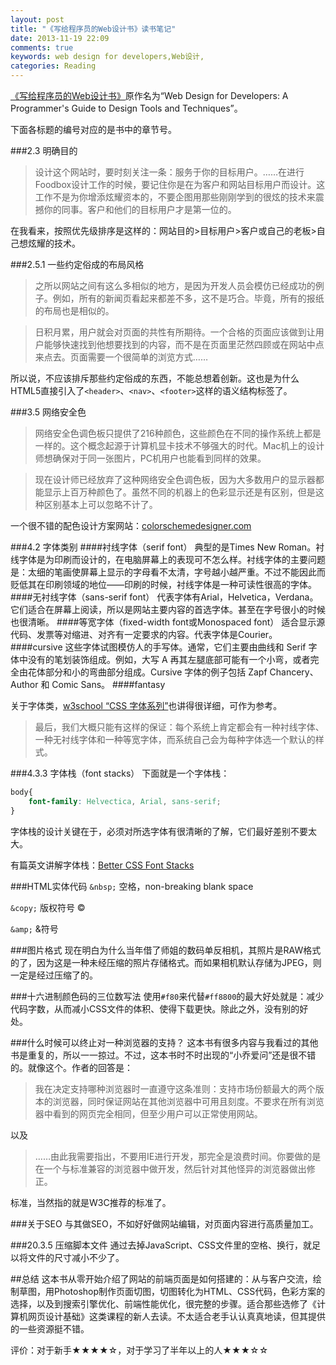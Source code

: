 ```yaml
---
layout: post
title: "《写给程序员的Web设计书》读书笔记"
date: 2013-11-19 22:09
comments: true
keywords: web design for developers,Web设计,
categories: Reading
---
```

<a href="http://book.douban.com/subject/6783748/" name="6783748" class="douban_book" target="_blank">《写给程序员的Web设计书》</a>原作名为“Web Design for Developers: A Programmer's Guide to Design Tools and Techniques”。

下面各标题的编号对应的是书中的章节号。

###2.3 明确目的
> 设计这个网站时，要时刻关注一条：服务于你的目标用户。……在进行Foodbox设计工作的时候，要记住你是在为客户和网站目标用户而设计。这工作不是为你增添炫耀资本的，不要企图用那些刚刚学到的很炫的技术来震撼你的同事。客户和他们的目标用户才是第一位的。

在我看来，按照优先级排序是这样的：网站目的>目标用户>客户或自己的老板>自己想炫耀的技术。
<!-- more -->
###2.5.1 一些约定俗成的布局风格
> 之所以网站之间有这么多相似的地方，是因为开发人员会模仿已经成功的例子。例如，所有的新闻页看起来都差不多，这不是巧合。毕竟，所有的报纸的布局也是相似的。

> 日积月累，用户就会对页面的共性有所期待。一个合格的页面应该做到让用户能够快速找到他想要找到的内容，而不是在页面里茫然四顾或在网站中点来点去。页面需要一个很简单的浏览方式……

所以说，不应该排斥那些约定俗成的东西，不能总想着创新。这也是为什么HTML5直接引入了`<header>`、`<nav>`、`<footer>`这样的语义结构标签了。

###3.5 网络安全色
> 网络安全色调色板只提供了216种颜色，这些颜色在不同的操作系统上都是一样的。这个概念起源于计算机显卡技术不够强大的时代。Mac机上的设计师想确保对于同一张图片，PC机用户也能看到同样的效果。

> 现在设计师已经放弃了这种网络安全色调色板，因为大多数用户的显示器都能显示上百万种颜色了。虽然不同的机器上的色彩显示还是有区别，但是这种区别基本上可以忽略不计了。

一个很不错的配色设计方案网站：<a href="http://colorschemedesigner.com/" target="_blank">colorschemedesigner.com</a>

###4.2 字体类别
####衬线字体（serif font）
典型的是Times New Roman。衬线字体是为印刷而设计的，在电脑屏幕上的表现可不怎么样。衬线字体的主要问题是：太细的笔画使屏幕上显示的字母看不太清，字号越小越严重。不过不能因此而贬低其在印刷领域的地位——印刷的时候，衬线字体是一种可读性很高的字体。
####无衬线字体（sans-serif font）
代表字体有Arial，Helvetica，Verdana。它们适合在屏幕上阅读，所以是网站主要内容的首选字体。甚至在字号很小的时候也很清晰。
####等宽字体（fixed-width font或Monospaced font）
适合显示源代码、发票等对缩进、对齐有一定要求的内容。代表字体是Courier。
####cursive
这些字体试图模仿人的手写体。通常，它们主要由曲线和 Serif 字体中没有的笔划装饰组成。例如，大写 A 再其左腿底部可能有一个小弯，或者完全由花体部分和小的弯曲部分组成。Cursive 字体的例子包括 Zapf Chancery、Author 和 Comic Sans。
####fantasy

关于字体类，<a href="http://www.w3school.com.cn/css/css_font-family.asp" target="_blank">w3school “CSS 字体系列”</a>也讲得很详细，可作为参考。

> 最后，我们大概只能有这样的保证：每个系统上肯定都会有一种衬线字体、一种无衬线字体和一种等宽字体，而系统自己会为每种字体选一个默认的样式。

###4.3.3 字体栈（font stacks）
下面就是一个字体栈：
``` css
body{
	font-family: Helvectica, Arial, sans-serif;
}
```
字体栈的设计关键在于，必须对所选字体有很清晰的了解，它们最好差别不要太大。

有篇英文讲解字体栈：<a href="http://unitinteractive.com/blog/2008/06/26/better-css-font-stacks/" target="_blank">Better CSS Font Stacks</a>

###HTML实体代码
`&nbsp;` 空格，non-breaking blank space

`&copy;` 版权符号 &copy;

`&amp;` &amp;符号

###图片格式
现在明白为什么当年借了师姐的数码单反相机，其照片是RAW格式的了，因为这是一种未经压缩的照片存储格式。而如果相机默认存储为JPEG，则一定是经过压缩了的。

###十六进制颜色码的三位数写法
使用`#f80`来代替`#ff8800`的最大好处就是：减少代码字数，从而减小CSS文件的体积、使得下载更快。除此之外，没有别的好处。

###什么时候可以终止对一种浏览器的支持？
这本书有很多内容与我看过的其他书是重复的，所以一一掠过。不过，这本书时不时出现的“小乔爱问”还是很不错的。就像这个。作者的回答是：

> 我在决定支持哪种浏览器时一直遵守这条准则：支持市场份额最大的两个版本的浏览器，同时保证网站在其他浏览器中可用且刻度。不要求在所有浏览器中看到的网页完全相同，但至少用户可以正常使用网站。

以及

> ……由此我需要指出，不要用IE进行开发，那完全是浪费时间。你要做的是在一个与标准兼容的浏览器中做开发，然后针对其他怪异的浏览器做出修正。

标准，当然指的就是W3C推荐的标准了。

###关于SEO
与其做SEO，不如好好做网站编辑，对页面内容进行高质量加工。

###20.3.5 压缩脚本文件
通过去掉JavaScript、CSS文件里的空格、换行，就足以将文件的尺寸减小不少了。

##总结
这本书从零开始介绍了网站的前端页面是如何搭建的：从与客户交流，绘制草图，用Photoshop制作页面切图，切图转化为HTML、CSS代码，色彩方案的选择，以及到搜索引擎优化、前端性能优化，很完整的步骤。适合那些选修了《计算机网页设计基础》这类课程的新人去读。不太适合老手认认真真地读，但其提供的一些资源挺不错。

评价：对于新手★★★★☆，对于学习了半年以上的人★★★☆☆